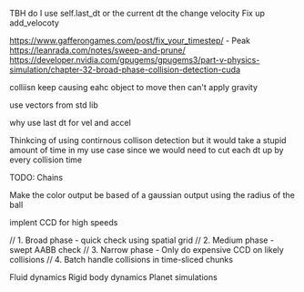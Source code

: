 TBH do I use self.last_dt or the current dt the change velocity
Fix up add_velocoty

https://www.gafferongames.com/post/fix_your_timestep/ - Peak
https://leanrada.com/notes/sweep-and-prune/
https://developer.nvidia.com/gpugems/gpugems3/part-v-physics-simulation/chapter-32-broad-phase-collision-detection-cuda


colliisn keep causing eahc object to move then can't apply gravity

use vectors from std lib


why use last dt for vel and accel

Thinkcing of using contirnous collison detection
but it would take a stupid amount of time in my use case
since we would need to cut each dt up by every collision time


TODO:
Chains

Make the color output be based of a gaussian output using the radius of the ball

implent CCD for high speeds


// 1. Broad phase - quick check using spatial grid
// 2. Medium phase - swept AABB check
// 3. Narrow phase - Only do expensive CCD on likely collisions
// 4. Batch handle collisions in time-sliced chunks

Fluid dynamics
Rigid body dynamics
Planet simulations